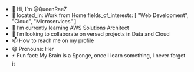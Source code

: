 - 👋 Hi, I’m @QueenRae7
- 👀 located_in: Work from Home
fields_of_interests:
  [
    "Web Development",
    "Cloud",
    "Microservices"
  ]
- 🌱 I’m currently learning AWS Solutions Architect
- 💞️ I’m looking to collaborate on versed projects in Data and Cloud
- 📫 How to reach me on my profile
- 😄 Pronouns: Her
- ⚡ Fun fact: My Brain is a Sponge, once I learn something, I never forget it

<!---
QueenRae7/QueenRae7 is a ✨ special ✨ repository because its `README.md` (this file) appears on your GitHub profile.
You can click the Preview link to take a look at your changes.
--->
